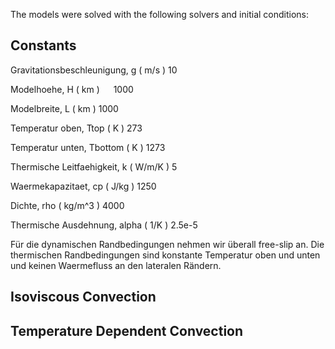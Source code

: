 The models were solved with the following solvers and initial conditions:  


 

Constants
-----------------------------------------------------
Gravitationsbeschleunigung, g ( m/s ) 	10

Modelhoehe, H ( km ) &emsp; 			1000

Modelbreite, L ( km ) 			1000

Temperatur oben, Ttop ( K ) 		273

Temperatur unten, Tbottom ( K ) 	1273

Thermische Leitfaehigkeit, k ( W/m/K ) 	5

Waermekapazitaet, cp ( J/kg ) 		1250

Dichte, rho ( kg/m^3 ) 			4000

Thermische Ausdehnung, alpha ( 1/K )	2.5e-5

Für die dynamischen Randbedingungen nehmen wir überall free-slip an. Die thermischen 
Randbedingungen sind konstante Temperatur oben und unten und keinen Waermefluss an den 
lateralen Rändern. 

## Isoviscous Convection

## Temperature Dependent Convection
